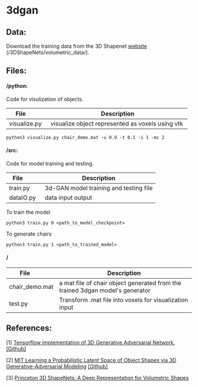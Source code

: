 # 3dgan

## Data:
Download the training data from the 3D Shapenet [website](http://3dshapenets.cs.princeton.edu/3DShapeNetsCode.zip "") (/3DShapeNets/volumetric_data/).

## Files:
#### /python:  
Code for visulization of objects.

| File          | Description  |
| ------------- | ------------ |
| visualize.py   |visualize object represented as voxels using vtk  |

```
python3 visualize.py chair_demo.mat -u 0.9 -t 0.1 -i 1 -mc 2
```

#### /src:  
Code for model training and testing. 

| File          | Description  |
| ------------- | ------------ |
| train.py|3d-GAN model training and testing file       |
| dataIO.py            |data input output               |

To train the model
```
python3 train.py 0 <path_to_model_checkpoint>
```
To generate chairs
```
python3 train.py 1 <path_to_trained_model>
```

#### /

| File          | Description  |
| ------------- | ------------ |
| chair_demo.mat|a mat file of chair object generated from the trained 3dgan model's generator |
| test.py       |Transform .mat file into voxels for visualization input|


## References:
[1]
[Tensorflow implementation of 3D Generative Adversarial Network.](https://meetshah1995.github.io/gan/deep-learning/tensorflow/visdom/2017/04/01/3d-generative-adverserial-networks-for-volume-classification-and-generation.html "")
[[Github]](https://github.com/meetshah1995/tf-3dgan "")


[2]
[MIT Learning a Probabilistic Latent Space of Object Shapes via 3D Generative-Adversarial Modeling](http://3dgan.csail.mit.edu "")
[[Github]](https://github.com/zck119/3dgan-release "")


[3]
[Princeton 3D ShapeNets: A Deep Representation for Volumetric Shapes](http://3dshapenets.cs.princeton.edu "")



